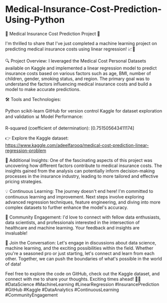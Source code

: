 # Medical-Insurance-Cost-Prediction-Using-Python

🚀 Medical Insurance Cost Prediction Project  🚀

I'm thrilled to share that I've just completed a machine learning project on predicting medical insurance costs using linear regression! 📈💼

🔍 Project Overview:
I leveraged the Medical Cost Personal Datasets available on Kaggle and implemented a linear regression model to predict insurance costs based on various factors such as age, BMI, number of children, gender, smoking status, and region. The primary goal was to understand the factors influencing medical insurance costs and build a model to make accurate predictions.

🛠️ Tools and Technologies:

Python
scikit-learn
GitHub for version control
Kaggle for dataset exploration and validation
📊 Model Performance:

R-squared (coefficient of determination): [0.751505643411174]

👉 Explore the Kaggle dataset:
https://www.kaggle.com/adeelfarooq/medical-cost-prediction-linear-regression-problem

🌟 Additional Insights:
One of the fascinating aspects of this project was uncovering how different factors contribute to medical insurance costs. The insights gained from the analysis can potentially inform decision-making processes in the insurance industry, leading to more tailored and effective pricing strategies.

💡 Continuous Learning:
The journey doesn't end here! I'm committed to continuous learning and improvement. Next steps involve exploring advanced regression techniques, feature engineering, and diving into more complex datasets to further enhance the model's accuracy.

🤝 Community Engagement:
I'd love to connect with fellow data enthusiasts, data scientists, and professionals interested in the intersection of healthcare and machine learning. Your feedback and insights are invaluable!

🚀 Join the Conversation:
Let's engage in discussions about data science, machine learning, and the exciting possibilities within the field. Whether you're a seasoned pro or just starting, let's connect and learn from each other. Together, we can push the boundaries of what's possible in the world of data!

Feel free to explore the code on GitHub, check out the Kaggle dataset, and connect with me to share your thoughts. Exciting times ahead! 🚀🌐 
#DataScience #MachineLearning #LinearRegression #InsurancePrediction #GitHub #Kaggle #DataAnalytics #ContinuousLearning #CommunityEngagement
